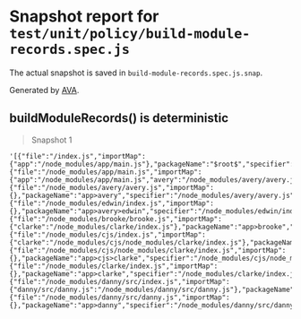 # Snapshot report for `test/unit/policy/build-module-records.spec.js`

The actual snapshot is saved in `build-module-records.spec.js.snap`.

Generated by [AVA](https://avajs.dev).

## buildModuleRecords() is deterministic

> Snapshot 1

    '[{"file":"/index.js","importMap":{"app":"/node_modules/app/main.js"},"packageName":"$root$","specifier":"/index.js","type":"js"},{"file":"/node_modules/app/main.js","importMap":{"app":"/node_modules/app/main.js","avery":"/node_modules/avery/avery.js","brooke":"/node_modules/brooke/brooke.js","cjs":"/node_modules/cjs/index.js","clarke":"/node_modules/clarke/index.js","danny":"/node_modules/danny/src/index.js"},"packageName":"app","specifier":"/node_modules/app/main.js","type":"js"},{"file":"/node_modules/avery/avery.js","importMap":{},"packageName":"app>avery","specifier":"/node_modules/avery/avery.js","type":"js"},{"file":"/node_modules/edwin/index.js","importMap":{},"packageName":"app>avery>edwin","specifier":"/node_modules/edwin/index.js","type":"js"},{"file":"/node_modules/brooke/brooke.js","importMap":{"clarke":"/node_modules/clarke/index.js"},"packageName":"app>brooke","specifier":"/node_modules/brooke/brooke.js","type":"js"},{"file":"/node_modules/cjs/index.js","importMap":{"clarke":"/node_modules/cjs/node_modules/clarke/index.js"},"packageName":"app>cjs","specifier":"/node_modules/cjs/index.js","type":"js"},{"file":"/node_modules/cjs/node_modules/clarke/index.js","importMap":{},"packageName":"app>cjs>clarke","specifier":"/node_modules/cjs/node_modules/clarke/index.js","type":"js"},{"file":"/node_modules/clarke/index.js","importMap":{},"packageName":"app>clarke","specifier":"/node_modules/clarke/index.js","type":"js"},{"file":"/node_modules/danny/src/index.js","importMap":{"danny/src/danny.js":"/node_modules/danny/src/danny.js"},"packageName":"app>danny","specifier":"/node_modules/danny/src/index.js","type":"js"},{"file":"/node_modules/danny/src/danny.js","importMap":{},"packageName":"app>danny","specifier":"/node_modules/danny/src/danny.js","type":"js"}]'
